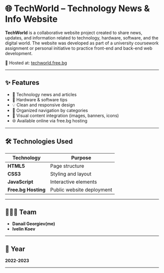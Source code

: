 # 🌐 TechWorld – Technology News & Info Website

**TechWorld** is a collaborative website project created to share news, updates, and information related to technology, hardware, software, and the digital world. The website was developed as part of a university coursework assignment or personal initiative to practice front-end and back-end web development.

📍 Hosted at: [techworld.free.bg](http://techworld.free.bg)

---

## ✨ Features

- 📰 Technology news and articles
- 🔧 Hardware & software tips
- 💡 Clean and responsive design
- 📁 Organized navigation by categories
- 📸 Visual content integration (images, banners, icons)
- 🌐 Available online via free.bg hosting

---

## 🛠️ Technologies Used

|      Technology     |          Purpose           |
|---------------------|----------------------------|
| **HTML5**           | Page structure             |
| **CSS3**            | Styling and layout         |
| **JavaScript**      | Interactive elements       |
| **Free.bg Hosting** | Public website deployment  |

---

## 🧑‍🤝‍🧑 Team

- **Danail Georgiev(me)** 
- **Ivelin Koev**

---

## 📅 Year

**2022-2023**

---
